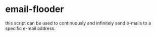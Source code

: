 email-flooder
=============

this script can be used to continuously and infinitely send e-mails to a specific e-mail address.
